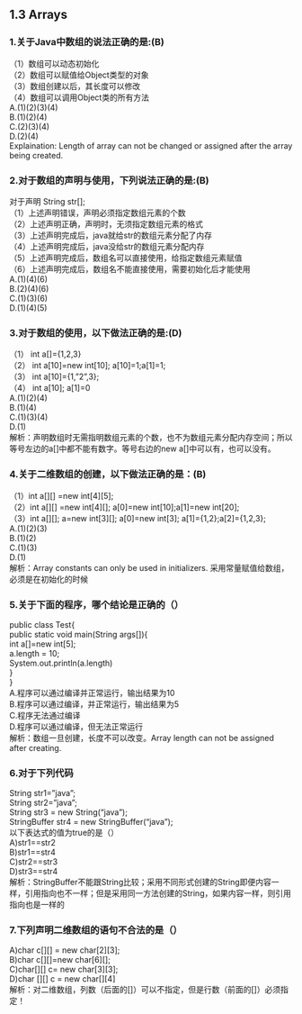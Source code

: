 ## 1.3 Arrays
### 1.关于Java中数组的说法正确的是:(B)</br>
（1）数组可以动态初始化</br>
（2）数组可以赋值给Object类型的对象</br>
（3）数组创建以后，其长度可以修改</br>
（4）数组可以调用Object类的所有方法</br>
A.(1)(2)(3)(4)</br>
B.(1)(2)(4) </br>
C.(2)(3)(4) </br>
D.(2)(4)</br>
Explaination: Length of array can not be changed or assigned after the array being created.</br>

### 2.对于数组的声明与使用，下列说法正确的是:(B)</br>
对于声明 String str[];</br>
（1）上述声明错误，声明必须指定数组元素的个数</br>
（2）上述声明正确，声明时，无须指定数组元素的格式</br>
（3）上述声明完成后，java就给str的数组元素分配了内存</br>
（4）上述声明完成后，java没给str的数组元素分配内存</br>
（5）上述声明完成后，数组名可以直接使用，给指定数组元素赋值</br>
（6）上述声明完成后，数组名不能直接使用，需要初始化后才能使用</br>
A.(1)(4)(6) </br>
B.(2)(4)(6)</br>
C.(1)(3)(6) </br>
D.(1)(4)(5)</br>

### 3.对于数组的使用，以下做法正确的是:(D)</br>
（1）	int a[]={1,2,3}</br>
（2）	int a[10]=new int[10]; a[10]=1;a[1]=1;</br>
（3）	int a[10]={1,”2”,3};</br>
（4）	int a[10]; a[1]=0</br>
A.(1)(2)(4) </br>
B.(1)(4) </br>
C.(1)(3)(4)</br> 
D.(1)</br>
解析：声明数组时无需指明数组元素的个数，也不为数组元素分配内存空间；所以等号左边的a[]中都不能有数字。等号右边的new a[]中可以有，也可以没有。</br>

### 4.关于二维数组的创建，以下做法正确的是：(B)</br>
（1）int a[][] =new int[4][5];</br>
（2）int a[][] =new int[4][]; a[0]=new int[10];a[1]=new int[20]; </br>
（3）int a[][]; a=new int[3][]; a[0]=new int[3]; a[1]={1,2};a[2]={1,2,3};</br>
A.(1)(2)(3) </br>
B.(1)(2) </br>
C.(1)(3) </br>
D.(1)</br>
解析：Array constants can only be used in initializers. 采用常量赋值给数组，必须是在初始化的时候</br>

### 5.关于下面的程序，哪个结论是正确的（）</br>
public class Test{</br>
  public static void main(String args[]){</br>
    int a[]=new int[5];</br>
    a.length = 10;</br>
    System.out.println(a.length)</br>
  }</br>
}</br>
A.程序可以通过编译并正常运行，输出结果为10 </br>
B.程序可以通过编译，并正常运行，输出结果为5</br> 
C.程序无法通过编译</br>
D.程序可以通过编译，但无法正常运行</br>
解析：数组一旦创建，长度不可以改变。Array length can not be assigned after creating.</br>

### 6.对于下列代码</br>
String str1=”java”;</br>
String str2=”java”;</br>
String str3 = new String(“java”);</br>
StringBuffer str4 = new StringBuffer(“java”);</br>
以下表达式的值为true的是（）</br>
A)str1==str2 </br>
B)str1==str4 </br>
C)str2==str3 </br>
D)str3==str4</br>
解析：StringBuffer不能跟String比较；采用不同形式创建的String即便内容一样，引用指向也不一样；但是采用同一方法创建的String，如果内容一样，则引用指向也是一样的</br>

### 7.下列声明二维数组的语句不合法的是（）</br>
A)char c[][] = new char[2][3]; </br>
B)char c[][]=new char[6][]; </br>
C)char[][] c= new char[3][3];</br> 
D)char [][] c = new char[][4]</br>
解析：对二维数组，列数（后面的[]）可以不指定，但是行数（前面的[]）必须指定！
